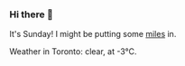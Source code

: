 ### Hi there :wave:

It's Sunday! I might be putting some [miles](https://www.strava.com/athletes/889963) in.

Weather in Toronto: clear, at -3°C.
